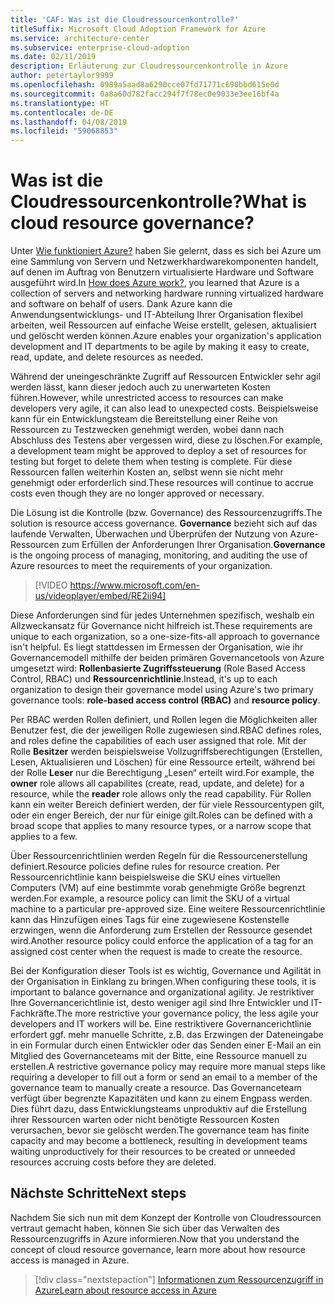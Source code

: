 ```yaml
---
title: 'CAF: Was ist die Cloudressourcenkontrolle?'
titleSuffix: Microsoft Cloud Adoption Framework for Azure
ms.service: architecture-center
ms.subservice: enterprise-cloud-adoption
ms.date: 02/11/2019
description: Erläuterung zur Cloudressourcenkontrolle in Azure
author: petertaylor9999
ms.openlocfilehash: 0989a5aad8a6290cce07fd71771c690bbd615e0d
ms.sourcegitcommit: 0a8a60d782facc294f7f78ec0e9033e3ee16bf4a
ms.translationtype: HT
ms.contentlocale: de-DE
ms.lasthandoff: 04/08/2019
ms.locfileid: "59068853"
---
```

<!-- markdownlint-disable MD026 -->

# <a name="what-is-cloud-resource-governance"></a><span data-ttu-id="fd762-103">Was ist die Cloudressourcenkontrolle?</span><span class="sxs-lookup"><span data-stu-id="fd762-103">What is cloud resource governance?</span></span>

<span data-ttu-id="fd762-104">Unter [Wie funktioniert Azure?](what-is-azure.md) haben Sie gelernt, dass es sich bei Azure um eine Sammlung von Servern und Netzwerkhardwarekomponenten handelt, auf denen im Auftrag von Benutzern virtualisierte Hardware und Software ausgeführt wird.</span><span class="sxs-lookup"><span data-stu-id="fd762-104">In [How does Azure work?](what-is-azure.md), you learned that Azure is a collection of servers and networking hardware running virtualized hardware and software on behalf of users.</span></span> <span data-ttu-id="fd762-105">Dank Azure kann die Anwendungsentwicklungs- und IT-Abteilung Ihrer Organisation flexibel arbeiten, weil Ressourcen auf einfache Weise erstellt, gelesen, aktualisiert und gelöscht werden können.</span><span class="sxs-lookup"><span data-stu-id="fd762-105">Azure enables your organization's application development and IT departments to be agile by making it easy to create, read, update, and delete resources as needed.</span></span>

<span data-ttu-id="fd762-106">Während der uneingeschränkte Zugriff auf Ressourcen Entwickler sehr agil werden lässt, kann dieser jedoch auch zu unerwarteten Kosten führen.</span><span class="sxs-lookup"><span data-stu-id="fd762-106">However, while unrestricted access to resources can make developers very agile, it can also lead to unexpected costs.</span></span> <span data-ttu-id="fd762-107">Beispielsweise kann für ein Entwicklungsteam die Bereitstellung einer Reihe von Ressourcen zu Testzwecken genehmigt werden, wobei dann nach Abschluss des Testens aber vergessen wird, diese zu löschen.</span><span class="sxs-lookup"><span data-stu-id="fd762-107">For example, a development team might be approved to deploy a set of resources for testing but forget to delete them when testing is complete.</span></span> <span data-ttu-id="fd762-108">Für diese Ressourcen fallen weiterhin Kosten an, selbst wenn sie nicht mehr genehmigt oder erforderlich sind.</span><span class="sxs-lookup"><span data-stu-id="fd762-108">These resources will continue to accrue costs even though they are no longer approved or necessary.</span></span>

<span data-ttu-id="fd762-109">Die Lösung ist die Kontrolle (bzw. Governance) des Ressourcenzugriffs.</span><span class="sxs-lookup"><span data-stu-id="fd762-109">The solution is resource access governance.</span></span> <span data-ttu-id="fd762-110">**Governance** bezieht sich auf das laufende Verwalten, Überwachen und Überprüfen der Nutzung von Azure-Ressourcen zum Erfüllen der Anforderungen Ihrer Organisation.</span><span class="sxs-lookup"><span data-stu-id="fd762-110">**Governance** is the ongoing process of managing, monitoring, and auditing the use of Azure resources to meet the requirements of your organization.</span></span>

<!-- markdownlint-disable MD034 -->

> [!VIDEO https://www.microsoft.com/en-us/videoplayer/embed/RE2ii94]

<!-- markdownlint-enable MD034 -->

<span data-ttu-id="fd762-111">Diese Anforderungen sind für jedes Unternehmen spezifisch, weshalb ein Allzweckansatz für Governance nicht hilfreich ist.</span><span class="sxs-lookup"><span data-stu-id="fd762-111">These requirements are unique to each organization, so a one-size-fits-all approach to governance isn't helpful.</span></span> <span data-ttu-id="fd762-112">Es liegt stattdessen im Ermessen der Organisation, wie ihr Governancemodell mithilfe der beiden primären Governancetools von Azure umgesetzt wird: **Rollenbasierte Zugriffssteuerung** (Role Based Access Control, RBAC) und **Ressourcenrichtlinie**.</span><span class="sxs-lookup"><span data-stu-id="fd762-112">Instead, it's up to each organization to design their governance model using Azure's two primary governance tools: **role-based access control (RBAC)** and **resource policy**.</span></span>

<span data-ttu-id="fd762-113">Per RBAC werden Rollen definiert, und Rollen legen die Möglichkeiten aller Benutzer fest, die der jeweiligen Rolle zugewiesen sind.</span><span class="sxs-lookup"><span data-stu-id="fd762-113">RBAC defines roles, and roles define the capabilities of each user assigned that role.</span></span> <span data-ttu-id="fd762-114">Mit der Rolle **Besitzer** werden beispielsweise Vollzugriffsberechtigungen (Erstellen, Lesen, Aktualisieren und Löschen) für eine Ressource erteilt, während bei der Rolle **Leser** nur die Berechtigung „Lesen“ erteilt wird.</span><span class="sxs-lookup"><span data-stu-id="fd762-114">For example, the **owner** role allows all capabilites (create, read, update, and delete) for a resource, while the  **reader** role allows only the read capability.</span></span> <span data-ttu-id="fd762-115">Für Rollen kann ein weiter Bereich definiert werden, der für viele Ressourcentypen gilt, oder ein enger Bereich, der nur für einige gilt.</span><span class="sxs-lookup"><span data-stu-id="fd762-115">Roles can be defined with a broad scope that applies to many resource types, or a narrow scope that applies to a few.</span></span>

<span data-ttu-id="fd762-116">Über Ressourcenrichtlinien werden Regeln für die Ressourcenerstellung definiert.</span><span class="sxs-lookup"><span data-stu-id="fd762-116">Resource policies define rules for resource creation.</span></span> <span data-ttu-id="fd762-117">Per Ressourcenrichtlinie kann beispielsweise die SKU eines virtuellen Computers (VM) auf eine bestimmte vorab genehmigte Größe begrenzt werden.</span><span class="sxs-lookup"><span data-stu-id="fd762-117">For example, a resource policy can limit the SKU of a virtual machine to a particular pre-approved size.</span></span> <span data-ttu-id="fd762-118">Eine weitere Ressourcenrichtlinie kann das Hinzufügen eines Tags für eine zugewiesene Kostenstelle erzwingen, wenn die Anforderung zum Erstellen der Ressource gesendet wird.</span><span class="sxs-lookup"><span data-stu-id="fd762-118">Another resource policy could enforce the application of a tag for an assigned cost center when the request is made to create the resource.</span></span>

<span data-ttu-id="fd762-119">Bei der Konfiguration dieser Tools ist es wichtig, Governance und Agilität in der Organisation in Einklang zu bringen.</span><span class="sxs-lookup"><span data-stu-id="fd762-119">When configuring these tools, it is important to balance governance and organizational agility.</span></span> <span data-ttu-id="fd762-120">Je restriktiver Ihre Governancerichtlinie ist, desto weniger agil sind Ihre Entwickler und IT-Fachkräfte.</span><span class="sxs-lookup"><span data-stu-id="fd762-120">The more restrictive your governance policy, the less agile your developers and IT workers will be.</span></span> <span data-ttu-id="fd762-121">Eine restriktivere Governancerichtlinie erfordert ggf. mehr manuelle Schritte, z.B. das Erzwingen der Dateneingabe in ein Formular durch einen Entwickler oder das Senden einer E-Mail an ein Mitglied des Governanceteams mit der Bitte, eine Ressource manuell zu erstellen.</span><span class="sxs-lookup"><span data-stu-id="fd762-121">A restrictive governance policy may require more manual steps like requiring a developer to fill out a form or send an email to a member of the governance team to manually create a resource.</span></span> <span data-ttu-id="fd762-122">Das Governanceteam verfügt über begrenzte Kapazitäten und kann zu einem Engpass werden. Dies führt dazu, dass Entwicklungsteams unproduktiv auf die Erstellung ihrer Ressourcen warten oder nicht benötigte Ressourcen Kosten verursachen, bevor sie gelöscht werden.</span><span class="sxs-lookup"><span data-stu-id="fd762-122">The governance team has finite capacity and may become a bottleneck, resulting in development teams waiting unproductively for their resources to be created or unneeded resources accruing costs before they are deleted.</span></span>

## <a name="next-steps"></a><span data-ttu-id="fd762-123">Nächste Schritte</span><span class="sxs-lookup"><span data-stu-id="fd762-123">Next steps</span></span>

<span data-ttu-id="fd762-124">Nachdem Sie sich nun mit dem Konzept der Kontrolle von Cloudressourcen vertraut gemacht haben, können Sie sich über das Verwalten des Ressourcenzugriffs in Azure informieren.</span><span class="sxs-lookup"><span data-stu-id="fd762-124">Now that you understand the concept of cloud resource governance, learn more about how resource access is managed in Azure.</span></span>

> [!div class="nextstepaction"]
> [<span data-ttu-id="fd762-125">Informationen zum Ressourcenzugriff in Azure</span><span class="sxs-lookup"><span data-stu-id="fd762-125">Learn about resource access in Azure</span></span>](azure-resource-access.md)
